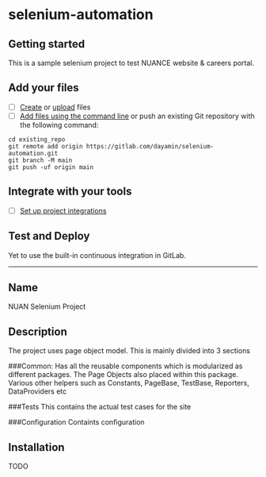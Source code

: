 # selenium-automation



## Getting started

This is a sample selenium project to test NUANCE website & careers portal. 

## Add your files

- [ ] [Create](https://docs.gitlab.com/ee/user/project/repository/web_editor.html#create-a-file) or [upload](https://docs.gitlab.com/ee/user/project/repository/web_editor.html#upload-a-file) files
- [ ] [Add files using the command line](https://docs.gitlab.com/ee/gitlab-basics/add-file.html#add-a-file-using-the-command-line) or push an existing Git repository with the following command:

```
cd existing_repo
git remote add origin https://gitlab.com/dayamin/selenium-automation.git
git branch -M main
git push -uf origin main
```

## Integrate with your tools

- [ ] [Set up project integrations](https://gitlab.com/dayamin/selenium-automation/-/settings/integrations)


## Test and Deploy

Yet to use the built-in continuous integration in GitLab.

***

## Name
NUAN Selenium Project

## Description
The project uses page object model. This is mainly divided into 3 sections

###Common: 
Has all the reusable components which is modularized as different packages. The Page Objects also placed within this package. Various other helpers such as Constants, PageBase, TestBase, Reporters, DataProviders etc

###Tests
This contains the actual test cases for the site 

###Configuration 
Containts configuration 

## Installation
TODO

